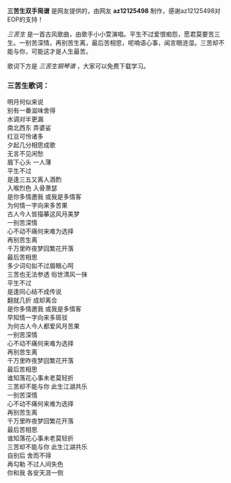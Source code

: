

**三苦生双手简谱** 是网友提供的，由网友 **az12125498** 制作，感谢az12125498对EOP的支持！

_三苦生_
是一首古风歌曲，由歌手小小萱演唱。平生不过爱恨痴怨，愿君莫要苦三生。一别苦深情，再别苦生离，最后苦相思，呢喃语心事，闻言眼涟湿。三苦却不能与你，可能这才是人生最苦。

歌词下方是 _三苦生钢琴谱_ ，大家可以免费下载学习。

### 三苦生歌词：

明月何似来说  
别有一番滋味舍得  
水调对半更漏  
南北西东 弄婆娑  
红豆可怜诸多  
夕起几分相思成歌  
无言不见闲愁  
眉下心头 一人薄  
平生不过  
是逢三五又离人酒酌  
入喉烈色 入骨萧瑟  
是你多情邀我 或我是多情客  
为何情一字向来多苦果  
古人今人皆描摹这风月美梦  
一别苦深情  
心不动不痛何来难为选择  
再别苦生离  
千万里昨夜梦回繁花开落  
最后苦相思  
多少词句拟不过眉眼心呵  
三苦也无法参透 俗世清风一抹  
平生不过  
是逢同心结不成传说  
翻就几折 成却离合  
是你多情邀我 或我是多情客  
早知情一字向来多斑驳  
为何古人今人都爱风月苦果  
一别苦深情  
心不动不痛何来难为选择  
再别苦生离  
千万里昨夜梦回繁花开落  
最后苦相思  
谁知落花心事未老莫轻折  
三苦却不能与你 此生江湖共乐  
一别苦深情  
心不动不痛何来难为选择  
再别苦生离  
千万里昨夜梦回繁花开落  
最后苦相思  
谁知落花心事未老莫轻折  
三苦却不能与你 此生江湖共乐  
自别后 舍而不得  
再勾勒 不过人间失色  
你和我 各安天涯一侧

